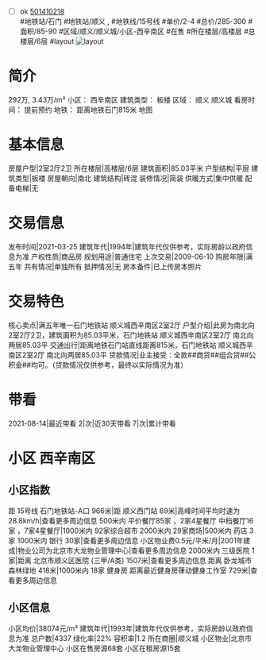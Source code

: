 - [ ] ok [501410218](https://bj.5i5j.com/ershoufang/501410218.html)  
 #地铁站/石门 #地铁站/顺义 ,  #地铁线/15号线
#单价/2-4 #总价/285-300 #面积/85-90   #区域/顺义/顺义城/小区-西辛南区 #在售 #所在楼层/高楼层 #总楼层/6层 #layout 
![layout](http://image2a.5i5j.com/bdir/layout/d68fac1366de46e98ba4d5a8ccbdabe3.jpg_P5.jpg) 
# 简介 
 292万,  3.43万/m² 
小区： 西辛南区
建筑类型： 板楼
区域： 顺义 顺义城
看房时间： 提前预约
地铁： 距离地铁石门815米 地图
# 基本信息 
 房屋户型|2室2厅2卫
所在楼层|高楼层/6层
建筑面积|85.03平米
户型结构|平层
建筑类型|板楼
房屋朝向|南北
建筑结构|砖混
装修情况|简装
供暖方式|集中供暖
配备电梯|无
# 交易信息 
 发布时间|2021-03-25
建筑年代|1994年|建筑年代仅供参考，实际房龄以政府信息为准
产权性质|商品房
规划用途|普通住宅
上次交易|2009-06-10
购房年限|满五年
共有情况|单独所有
抵押情况|无
房本备件|已上传房本照片
# 交易特色 
 核心卖点|满五年唯一石门地铁站 顺义城西辛南区2室2厅
户型介绍|此房为南北向2室2厅2卫，建筑面积为85.03平米，石门地铁站 顺义城西辛南区2室2厅 南北向两居85.03平
交通出行|距离地铁石门站直线距离815米，石门地铁站 顺义城西辛南区2室2厅 南北向两居85.03平
贷款情况|业主接受：全款##商贷##组合贷##公积金##均可。（贷款情况仅供参考，最终以实际情况为准）
# 带看 
 2021-08-14|最近带看	 2|次|近30天带看	 7|次|累计带看
# 小区 西辛南区
## 小区指数 
 距 15号线 石门地铁站-A口 966米|距 顺义西门站 69米|高峰时间平均时速为28.8km/h|查看更多周边信息
500米内 平价餐厅85家 ，2家4星餐厅
中档餐厅16家 ，7家4星餐厅|1000米内 92家综合超市
2000米内 29家商场|500米内 药店 3家
1000米内 银行 30家|查看更多周边信息
小区物业费0.5元/平米/月|2001年建成|物业公司为北京市大龙物业管理中心|查看更多周边信息
2000米内 三级医院 1家|距离 北京市顺义区医院 (三甲/A类) 1507米|查看更多周边信息
距离 卧龙城市森林绿地 418米|1000米内 18家 健身房
距离最近健身房葎动健身工作室 729米|查看更多周边信息
## 小区信息 
 小区均价|38074元/m²
建筑年代|1993年|建筑年代仅供参考，实际房龄以政府信息为准
总户数|4337
绿化率|22%
容积率|1.2
所在商圈|顺义城
小区物业|北京市大龙物业管理中心
小区在售房源68套
小区在租房源15套

